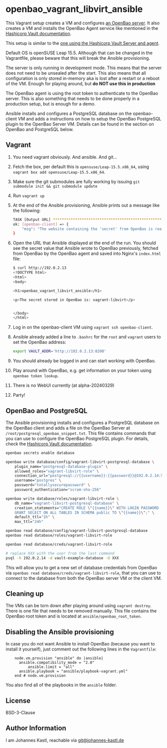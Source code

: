 # openbao_vagrant_libvirt_ansible

This Vagrant setup creates a VM and configures [an OpenBao
server](https://github.com/openbao/openbao). It also creates a VM and installs
the OpenBao Agent service like mentioned in the [Hashicorp Vault
documentation](https://developer.hashicorp.com/vault/tutorials/vault-agent/agent-quick-start).

This setup is similar to the [one using the Hashicorp Vault Server and
agent](https://github.com/johanneskastl/vault_vagrant_libvirt_ansible).

Default OS is openSUSE Leap 15.5. Although that can be changed in the
Vagrantfile, please beware that this will break the Ansible provisioning.

The server is only running in development mode. This means that the server does
not need to be unsealed after the start. This also means that all configuration
is only stored in-memory aka is lost after a restart or a reboot of the VM.
Enough for playing around, but **do NOT use this in production**

The OpenBao agent is using the root token to authenticate to the OpenBao server.
This is also something that needs to be done properly in a production setup, but
is enough for a demo.

Ansible installs and configures a PostgreSQL database on the openbao-client VM and
adds a instructions on how to setup the OpenBao PostgreSQL plugin to the OpenBao
Server VM. Details can be found in the section on OpenBao and PostgreSQL below.

## Vagrant

1. You need vagrant obviously. And ansible. And git...
1. Fetch the box, per default this is `opensuse/Leap-15.5.x86_64`, using
   `vagrant box add opensuse/Leap-15.5.x86_64`.
1. Make sure the git submodules are fully working by issuing `git submodule init
   && git submodule update`
1. Run `vagrant up`
1. At the end of the Ansible provisioning, Ansible prints out a message like the
   following:

   ```bash
   TASK [Output URL] *******************************************************************************
   ok: [openbao-client] => {
       "msg": "The website containing the 'secret' from OpenBao is reachable at http://192.0.2.13"
   }
   ```

1. Open the URL that Ansible displayed at the end of the run. You should see the
   secret value that Ansible wrote to OpenBao previously, fetched from OpenBao by
   the OpenBao agent and saved into Nginx's `index.html` file:

   ```bash
   $ curl http://192.0.2.13
   <!DOCTYPE html>
   <html>
   <body>

   <h1>openbao_vagrant_libvirt_ansible</h1>

   <p>The secret stored in OpenBao is: vagrant-libvirt</p>


   </body>
   </html>
   ```

1. Log in on the openbao-client VM using `vagrant ssh openbao-client`.
1. Ansible already added a line to `.bashrc` for the `root` and `vagrant` users
   to set the OpenBao address:

   ```bash
   export VAULT_ADDR='http://192.0.2.13:8200'
   ```

1. You should already be logged in and can start working with OpenBao.
1. Play around with OpenBao, e.g. get information on your token using `openbao token
   lookup`.
1. There is no WebUI currently (at alpha-20240329)
1. Party!

## OpenBao and PostgreSQL

The Ansible provisioning installs and configures a PostgreSQL database on the
OpenBao client and adds a file on the OpenBao Server at
`/root/postgresql_openbao_snippet.txt`. This file contains commands that you can
use to configure the OpenBao PostgreSQL plugin. For details, check the
[Hashicorp Vault
documentation](https://developer.hashicorp.com/vault/docs/secrets/databases/postgresql).

```bash
openbao secrets enable database

openbao write database/config/vagrant-libvirt-postgresql-database \
    plugin_name="postgresql-database-plugin" \
    allowed_roles="vagrant-libvirt-role" \
    connection_url="postgresql://{{username}}:{{password}}@192.0.2.14:5432/openbao-example-database" \
    username="postgres" \
    password="totallysecurepassword" \
    password_authentication="scram-sha-256"

openbao write database/roles/vagrant-libvirt-role \
    db_name="vagrant-libvirt-postgresql-database" \
    creation_statements="CREATE ROLE \"{{name}}\" WITH LOGIN PASSWORD '{{password}}' VALID UNTIL '{{expiration}}'; \
    GRANT SELECT ON ALL TABLES IN SCHEMA public TO \"{{name}}\";" \
    default_ttl="1h" \
    max_ttl="24h"

openbao read database/config/vagrant-libvirt-postgresql-database
openbao read database/roles/vagrant-libvirt-role

openbao read database/creds/vagrant-libvirt-role

# replace XXX with the user from the last command
psql -h 192.0.2.14 -d vault-example-database -U XXX
```

This will allow you to get a new set of database credentials from OpenBao via
`openbao read database/creds/vagrant-libvirt-role`, that you can use to connect to
the database from both the OpenBao server VM or the client VM.

## Cleaning up

The VMs can be torn down after playing around using `vagrant destroy`. There is
one file that needs to be removed manually. This file contains the OpenBao root
token and is located at `ansible/openbao_root_token`.

## Disabling the Ansible provisioning

In case you do not want Ansible to install OpenBao (because you want to install
it yourself), just comment out the following lines in the `Vagrantfile`:

```hcl
    node.vm.provision "ansible" do |ansible|
      ansible.compatibility_mode = "2.0"
          ansible.limit = "all"
      ansible.playbook = "ansible/playbook-vagrant.yml"
    end # node.vm.provision
```

You also find all of the playbooks in the `ansible` folder.

## License

BSD-3-Clause

## Author Information

I am Johannes Kastl, reachable via git@johannes-kastl.de
